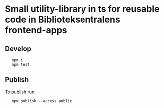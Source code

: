 # Small utility-library in ts for reusable code in Biblioteksentralens frontend-apps

## Develop

```
   npm i
   npm test
```

## Publish

To publish run
```
   npm publish --access public
```